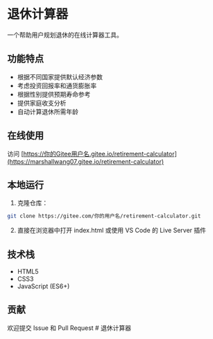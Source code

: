# 退休计算器

一个帮助用户规划退休的在线计算器工具。

## 功能特点

- 根据不同国家提供默认经济参数
- 考虑投资回报率和通货膨胀率
- 根据性别提供预期寿命参考
- 提供家庭收支分析
- 自动计算退休所需年龄

## 在线使用

访问 [https://你的Gitee用户名.gitee.io/retirement-calculator](https://marshallwang07.gitee.io/retirement-calculator)

## 本地运行

1. 克隆仓库：
```bash
git clone https://gitee.com/你的用户名/retirement-calculator.git
```

2. 直接在浏览器中打开 index.html 或使用 VS Code 的 Live Server 插件

## 技术栈

- HTML5
- CSS3
- JavaScript (ES6+)

## 贡献

欢迎提交 Issue 和 Pull Request # 退休计算器
